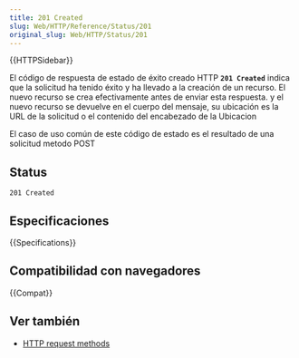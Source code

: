 ```yaml
---
title: 201 Created
slug: Web/HTTP/Reference/Status/201
original_slug: Web/HTTP/Status/201
---
```


{{HTTPSidebar}}

El código de respuesta de estado de éxito creado HTTP **`201 Created`** indica que la solicitud ha tenido éxito y ha llevado a la creación de un recurso. El nuevo recurso se crea efectivamente antes de enviar esta respuesta. y el nuevo recurso se devuelve en el cuerpo del mensaje, su ubicación es la URL de la solicitud o el contenido del encabezado de la Ubicacion

El caso de uso común de este código de estado es el resultado de una solicitud metodo POST

## Status

```
201 Created
```

## Especificaciones

{{Specifications}}

## Compatibilidad con navegadores

{{Compat}}

## Ver también

- [HTTP request methods](/es/docs/Web/HTTP/Reference/Methods)
